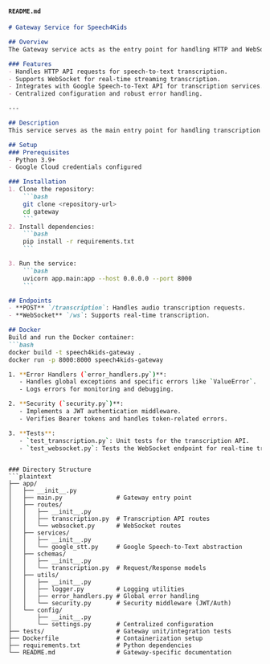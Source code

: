 
#### `README.md`
```markdown
# Gateway Service for Speech4Kids

## Overview
The Gateway service acts as the entry point for handling HTTP and WebSocket requests. It routes incoming transcription requests to the appropriate services and provides WebSocket support for real-time transcription.

### Features
- Handles HTTP API requests for speech-to-text transcription.
- Supports WebSocket for real-time streaming transcription.
- Integrates with Google Speech-to-Text API for transcription services.
- Centralized configuration and robust error handling.

---

## Description
This service serves as the main entry point for handling transcription requests and real-time speech-to-text processing. It integrates with the Google Speech-to-Text API and provides REST and WebSocket endpoints.

## Setup
### Prerequisites
- Python 3.9+
- Google Cloud credentials configured

### Installation
1. Clone the repository:
    ```bash
    git clone <repository-url>
    cd gateway
    ```
2. Install dependencies:
    ```bash
    pip install -r requirements.txt
    ```

3. Run the service:
    ```bash
    uvicorn app.main:app --host 0.0.0.0 --port 8000
    ```

## Endpoints
- **POST** `/transcription`: Handles audio transcription requests.
- **WebSocket** `/ws`: Supports real-time transcription.

## Docker
Build and run the Docker container:
```bash
docker build -t speech4kids-gateway .
docker run -p 8000:8000 speech4kids-gateway

1. **Error Handlers (`error_handlers.py`)**:
   - Handles global exceptions and specific errors like `ValueError`.
   - Logs errors for monitoring and debugging.

2. **Security (`security.py`)**:
   - Implements a JWT authentication middleware.
   - Verifies Bearer tokens and handles token-related errors.

3. **Tests**:
   - `test_transcription.py`: Unit tests for the transcription API.
   - `test_websocket.py`: Tests the WebSocket endpoint for real-time transcription.
```
```

### Directory Structure
```plaintext
├── app/
│   ├── __init__.py
│   ├── main.py               # Gateway entry point
│   ├── routes/
│   │   ├── __init__.py
│   │   ├── transcription.py  # Transcription API routes
│   │   └── websocket.py      # WebSocket routes
│   ├── services/
│   │   ├── __init__.py
│   │   └── google_stt.py     # Google Speech-to-Text abstraction
│   ├── schemas/
│   │   ├── __init__.py
│   │   └── transcription.py  # Request/Response models
│   ├── utils/
│   │   ├── __init__.py
│   │   ├── logger.py         # Logging utilities
│   │   ├── error_handlers.py # Global error handling
│   │   └── security.py       # Security middleware (JWT/Auth)
│   └── config/
│       ├── __init__.py
│       └── settings.py       # Centralized configuration
├── tests/                    # Gateway unit/integration tests
├── Dockerfile                # Containerization setup
├── requirements.txt          # Python dependencies
└── README.md                 # Gateway-specific documentation